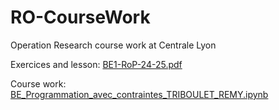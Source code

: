 # RO-CourseWork
Operation Research course work at Centrale Lyon 

Exercices and lesson: [BE1-RoP-24-25.pdf](https://github.com/Treebooley/RO-CourseWork/blob/main/BE1-RoP-24-25.pdf) 

Course work: [BE_Programmation_avec_contraintes_TRIBOULET_REMY.ipynb](https://github.com/Treebooley/RO-CourseWork/blob/main/BE_Programmation_avec_contraintes_TRIBOULET_REMY.ipynb)
